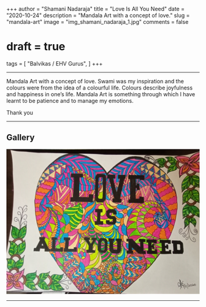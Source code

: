 +++
author = "Shamani Nadaraja"
title = "Love Is All You Need"
date = "2020-10-24"
description = "Mandala Art with a concept of love."
slug = "mandala-art"
image = "img_shamani_nadaraja_1.jpg"
comments = false
# draft = true
tags = [
    "Balvikas / EHV Gurus",
]
+++

---

Mandala Art with a concept of love. Swami was my inspiration and the colours were from the idea of a colourful life. Colours describe joyfulness and happiness in one’s life. Mandala Art is something through which I have learnt to be patience and to manage my emotions.

Thank you

---

## Gallery

![](img_shamani_nadaraja_1.jpg)

---